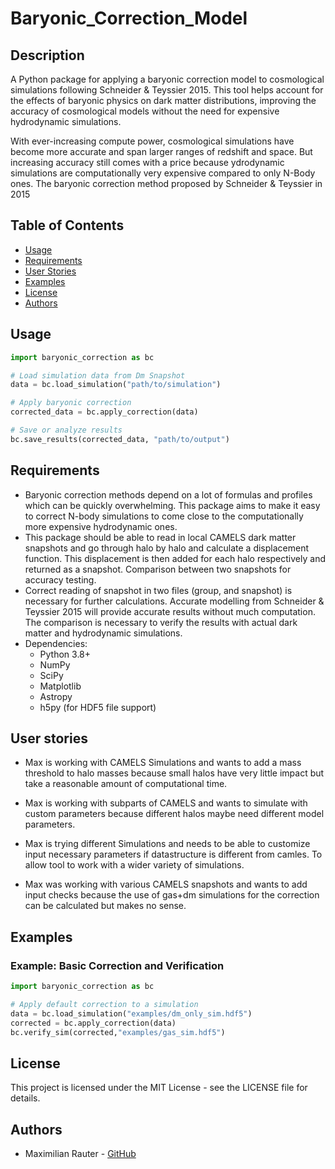 # Baryonic_Correction_Model

## Description
A Python package for applying a baryonic correction model to cosmological simulations following Schneider & Teyssier 2015. This tool helps account for the effects of baryonic physics on dark matter distributions, improving the accuracy of cosmological models without the need for expensive hydrodynamic simulations.

With ever-increasing compute power, cosmological simulations have become more accurate and span larger ranges of redshift and space. But increasing accuracy still comes with a price because ydrodynamic simulations are computationally very expensive compared to only N-Body ones. The baryonic correction method proposed by Schneider & Teyssier in 2015 


## Table of Contents
- [Usage](#usage)
- [Requirements](#requirements)
- [User Stories](#user-stories)
- [Examples](#examples)
- [License](#license)
- [Authors](#authors)


## Usage

```python
import baryonic_correction as bc

# Load simulation data from Dm Snapshot
data = bc.load_simulation("path/to/simulation")

# Apply baryonic correction
corrected_data = bc.apply_correction(data)

# Save or analyze results
bc.save_results(corrected_data, "path/to/output")
```

## Requirements
- Baryonic correction methods depend on a lot of formulas and profiles which can be quickly overwhelming. This package aims to make it easy to correct N-body simulations to come close to the computationally more expensive hydrodynamic ones.
- This package should be able to read in local CAMELS dark matter snapshots and go through halo by halo and calculate a displacement function. This displacement is then added for each halo respectively and returned as a snapshot. Comparison between two snapshots for accuracy testing.
- Correct reading of snapshot in two files (group, and snapshot) is necessary for further calculations. Accurate modelling from Schneider & Teyssier 2015 will provide accurate results without much computation. The comparison is necessary to verify the results with actual dark matter and hydrodynamic simulations.
- Dependencies:
    - Python 3.8+
    - NumPy
    - SciPy
    - Matplotlib
    - Astropy
    - h5py (for HDF5 file support)

## User stories
- Max is working with CAMELS Simulations and wants to add a mass threshold to halo masses because small halos have very little impact but take a reasonable amount of computational time.
- Max is working with subparts of CAMELS and wants to simulate with custom parameters because different halos maybe need different model parameters.

- Max is trying different Simulations and needs to be able to customize input necessary parameters if datastructure is different from camles. To allow tool to work with a wider variety of simulations.
- Max was working with various CAMELS snapshots and wants to add input checks because the use of gas+dm simulations for the correction can be calculated but makes no sense.


## Examples
### Example: Basic Correction and Verification
```python
import baryonic_correction as bc

# Apply default correction to a simulation
data = bc.load_simulation("examples/dm_only_sim.hdf5")
corrected = bc.apply_correction(data)
bc.verify_sim(corrected,"examples/gas_sim.hdf5")
```

## License
This project is licensed under the MIT License - see the LICENSE file for details.

## Authors
- Maximilian Rauter - [GitHub](https://github.com/MaxRauter)